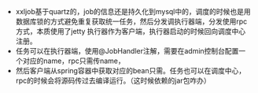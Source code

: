 * xxljob基于quartz的，job的信息还是持久化到mysql中的，调度的时候也是用数据库锁的方式避免重复获取统一任务，然后分发调执行器端，分发使用rpc 方式，本质使用了jetty 执行器作为客户端，执行器启动的时候回向调度中心注册。
* 任务可以在执行器端，使用@JobHandler注解，需要在admin控制台配置一个对应的name，rpc只需传name，
* 然后客户端从spring容器中获取对应的bean只需。任务也可以在调度中心，rpc的时候会将源码传过去编译运行。（这时候依赖的jar包咋办）